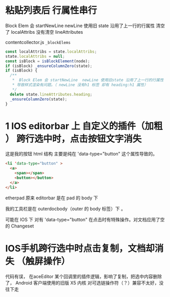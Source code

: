 # 粘贴列表后 行属性串行

Block Elem 会 startNewLine newLine 使用旧 state 沿用了上一行的行属性
清空了 localAttribs 没有清空 lineAttributes

contentcollector.js `_blockElems`

```js
const localAttribs = state.localAttribs;
state.localAttribs = null;
const isBlock = isBlockElement(node);
if (isBlock) _ensureColumnZero(state);
if (isBlock) {
  /**
   *  Block Elem 会 startNewLine  newLine 使用旧state 沿用了上一行的行属性
   * 导致样式渲染有问题。（ newLine 没有h1 标签 却有 heading:h1 属性）
   */
  delete state.lineAttributes.heading;
  _ensureColumnZero(state);
}
```

# 1 IOS editorbar 上 自定义的插件（加粗 ） 跨行选中时，点击按钮文字消失

这是我的按钮 html 结构 主要是纯在 'data-type="button" 这个属性导致的。

```html
<li 'data-type="button" >
  <a>
    <span></span>
    <button></button>
  </a>
</li>
```

etherpad 原来 editorbar 是在 pad 的 body 下

我的工具栏是在 outerdocbody（outer 的 body 标签）下 。

可能在 IOS 下 对有 'data-type="button" 在点击时有特殊操作。对文档应用了空的 Changeset


# IOS手机跨行选中时点击复制，文档却消失 （触屏操作）

代码有误， 在aceEditor 某个回调里的插件逻辑，影响了复制，把选中内容删除了，
Android 客户端使用的旧版 X5 内核 对可选链操作符（？）兼容不太好，没往下走
